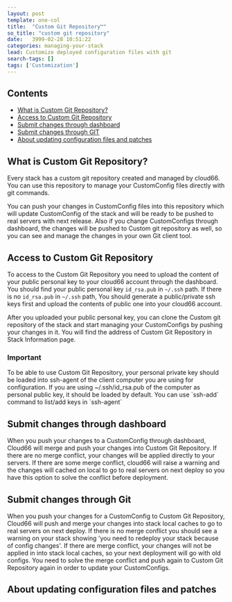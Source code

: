```yaml
---
layout: post
template: one-col
title:  "Custom Git Repository™"
so_title: "custom git repository"
date:   3999-02-28 10:51:22
categories: managing-your-stack
lead: Customize deployed configuration files with git
search-tags: []
tags: ['Customization']
---
```


<h2>Contents</h2>
<ul class="page-toc">
	<li><a href="#custom">What is Custom Git Repository?</a></li>
	<li><a href="#Access">Access to Custom Git Repository</a></li>
	<li><a href="#submit_ui">Submit changes through dashboard</a></li>
	<li><a href="#submit_git">Submit changes through GIT</a></li>
	<li><a href="#update">About updating configuration files and patches</a></li>
</ul>

<h2 id="custom">What is Custom Git Repository?</h2>

Every stack has a custom git repository created and managed by cloud66. You can use this repository to manage your CustomConfig files directly with git commands.

You can push your changes in CustomConfig files into this repository which will update CustomConfig of the stack and will be ready to be pushed to real servers with next release. Also if you change CustomConfigs through dashboard, the changes will be pushed to Custom git repository as well, so you can see and manage the changes in your own Git client tool.

<h2 id="access">Access to Custom Git Repository</h2>

To access to the Custom Git Repository you need to upload the content of your public personal key to your cloud66 account through the dashboard. You should find your public personal key `id_rsa.pub` in `~/.ssh` path.  If there is no `id_rsa.pub` in `~/.ssh` path, You should generate a public/private ssh keys first and upload the contents of public one into your cloud66 account.

After you uploaded your public personal key, you can clone the Custom git repository of the stack and start managing your CustomConfigs by pushing your changes in it. You will find the address of Custom Git Repository in Stack Information page.

<div class="notice">
    <h3>Important</h3>
    <p>To be able to use Custom Git Repository, your personal private key should be loaded into ssh-agent of the client computer you are using for configuration. If you are using ~/.ssh/id_rsa.pub of the computer as personal public key, it should be loaded by default. You can use `ssh-add` command to list/add keys in `ssh-agent`</p>
</div>

<h2 id="submit_ui">Submit changes through dashboard</h2>

When you push your changes to a CustomConfig through dashboard, Cloud66 will merge and push your changes into Custom Git Repository. If there are no merge conflict, your changes will be applied directly to your servers.
If there are some merge conflict, cloud66 will raise a warning and the changes will cached on local to go to real servers on next deploy so you have this option to solve the conflict before deployment.

<h2 id="submit_git">Submit changes through Git</h2>

When you push your changes for a CustomConfig to Custom Git Repository, Cloud66 will push and merge your changes into stack local caches to go to real servers on next deploy. If there is no merge conflict you should see a warning on your stack showing 'you need to redeploy your stack because of config changes'.  If there are merge conflict, your changes will not be applied in into stack local caches, so your next deployment will go with old configs. You need to solve the merge conflict and push again to Custom Git Repository again in order to update your CustomConfigs.


<h2 id="update">About updating configuration files and patches</h2>

